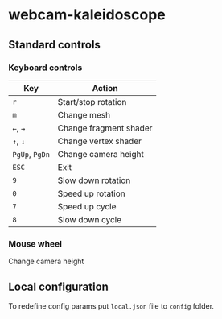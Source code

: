 # webcam-kaleidoscope
## Standard controls
### Keyboard controls

| Key            | Action                 |
|----------------|------------------------|
| `r`            | Start/stop rotation    |
| `m`            | Change mesh            |
| `←`, `→`       | Change fragment shader |
| `↑`, `↓`       | Change vertex shader   |
| `PgUp`, `PgDn` | Change camera height   |
| `ESC`          | Exit                   |
| `9`            | Slow down rotation     |
| `0`            | Speed up rotation      |
| `7`            | Speed up cycle         |
| `8`            | Slow down cycle        |

### Mouse wheel
Change camera height

## Local configuration
To redefine config params put `local.json` file to `config` folder.
